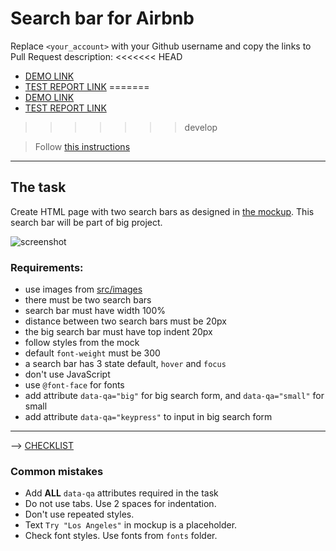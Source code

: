 # Search bar for Airbnb
Replace `<your_account>` with your Github username and copy the links to Pull Request description:
<<<<<<< HEAD
- [DEMO LINK](https://VitalyPasechnik.github.com/layout_search-bar-airbnb)
- [TEST REPORT LINK](https://VitalyPasechnik.github.com/layout_search-bar-airbnb/report/html_report/)
=======
- [DEMO LINK](https://VitalyPasechnik.github.io/layout_search-bar-airbnb)
- [TEST REPORT LINK](https://VitalyPasechnik.github.io/layout_search-bar-airbnb/report/html_report/)
>>>>>>> develop

> Follow [this instructions](https://github.com/mate-academy/layout_task-guideline#how-to-solve-the-layout-tasks-on-github)
___

## The task
Create HTML page with two search bars as designed in [the mockup](https://www.figma.com/file/kf3AWulK9elrNk34wtpjPw/Airbnb-Search-bar?node-id=0%3A1).
This search bar will be part of big project.

![screenshot](./references/search-bar-example.png)

### Requirements:
- use images from [src/images](src/images)
- there must be two search bars
- search bar must have width 100%
- distance between two search bars must be 20px
- the big search bar must have top indent 20px
- follow styles from the mock
- default `font-weight` must be 300
- a search bar has 3 state default, `hover` and `focus`
- don't use JavaScript
- use `@font-face` for fonts
- add attribute `data-qa="big"` for big search form, and `data-qa="small"` for small
- add attribute `data-qa="keypress"` to input in big search form
---
--> [CHECKLIST](https://github.com/mate-academy/layout_search-bar-airbnb/blob/master/checklist.md)

### Common mistakes
- Add **ALL** `data-qa` attributes required in the task
- Do not use tabs. Use 2 spaces for indentation.
- Don't use repeated styles.
- Text `Try "Los Angeles"` in mockup is a placeholder.
- Check font styles. Use fonts from `fonts` folder.
